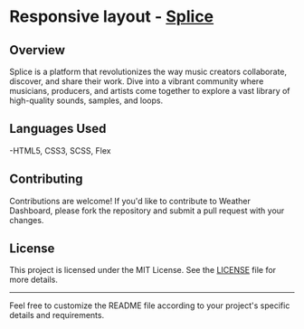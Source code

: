 
# Responsive layout - [Splice](https://tolkunio.github.io/splice-app/)


## Overview
Splice is a platform that revolutionizes the way music creators collaborate, discover, and share their work. Dive into a vibrant community where musicians, producers, and artists come together to explore a vast library of high-quality sounds, samples, and loops. 

## Languages Used
-HTML5, CSS3, SCSS, Flex

## Contributing
Contributions are welcome! If you'd like to contribute to Weather Dashboard, please fork the repository and submit a pull request with your changes.

## License
This project is licensed under the MIT License. See the [LICENSE](LICENSE) file for more details.

---
Feel free to customize the README file according to your project's specific details and requirements.


